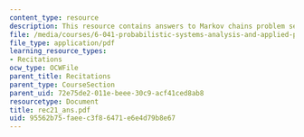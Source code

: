 ```yaml
---
content_type: resource
description: This resource contains answers to Markov chains problem set.
file: /media/courses/6-041-probabilistic-systems-analysis-and-applied-probability-spring-2006/95562b75faeec3f86471e6e4d79b8e67_rec21_ans.pdf
file_type: application/pdf
learning_resource_types:
- Recitations
ocw_type: OCWFile
parent_title: Recitations
parent_type: CourseSection
parent_uid: 72e75de2-011e-beee-30c9-acf41ced8ab8
resourcetype: Document
title: rec21_ans.pdf
uid: 95562b75-faee-c3f8-6471-e6e4d79b8e67
---
```

